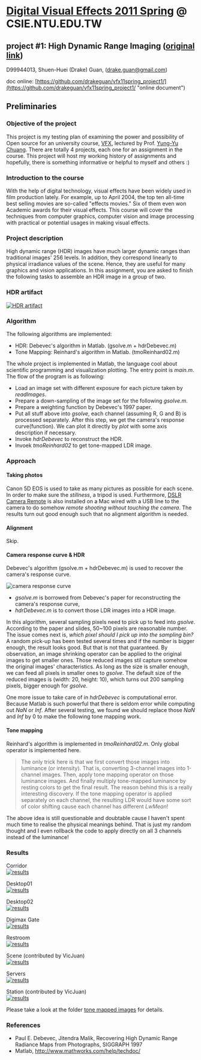 # [Digital Visual Effects 2011 Spring](http://www.csie.ntu.edu.tw/~cyy/courses/vfx/11spring/ "Digital Visual Effects 2011 Spring") @ CSIE.NTU.EDU.TW
## project #1: High Dynamic Range Imaging ([original link](http://www.csie.ntu.edu.tw/~cyy/courses/vfx/11spring/assignments/))

D99944013,
Shuen-Huei (Drake) Guan,
(drake.guan@gmail.com)

doc online: [https://github.com/drakeguan/vfx11spring_project1/](https://github.com/drakeguan/vfx11spring_project1/ "online document")

## Preliminaries

### Objective of the project

This project is my testing plan of examining the power and possibility of Open source for an university course, [VFX](http://www.csie.ntu.edu.tw/~cyy/courses/vfx/11spring/overview/ "Digital Visual Effects 2011 Spring"), lectured by Prof. [Yung-Yu Chuang](http://www.csie.ntu.edu.tw/~cyy/ "Yung-Yu Chuang 莊永裕"). There are totally 4 projects, each one for an assignment in the course. This project will host my working history of assignments and hopefully, there is something informative or helpful to myself and others :)

### Introduction to the course

With the help of digital technology, visual effects have been widely used in film production lately. For example, up to April 2004, the top ten all-time best selling movies are so-called "effects movies." Six of them even won Academic awards for their visual effects. This course will cover the techniques from computer graphics, computer vision and image processing with practical or potential usages in making visual effects.

### Project description

High dynamic range (HDR) images have much larger dynamic ranges than traditional images' 256 levels. In addition, they correspond linearly to physical irradiance values of the scene. Hence, they are useful for many graphics and vision applications. In this assignment, you are asked to finish the following tasks to assemble an HDR image in a group of two.

### HDR artifact  

[![HDR artifact](https://github.com/drakeguan/vfx11spring_project1/raw/master/image/tone-mapped-thumb/servers_tone_mapped_thumb.png "HDR artifcat")](https://github.com/drakeguan/vfx11spring_project1/raw/master/image/tone-mapped/servers_tone_mapped.png "HDR artifact")

### Algorithm

The following algorithms are implemented:

* HDR: Debevec's algorithm in Matlab. (gsolve.m + hdrDebevec.m)
* Tone Mapping: Reinhard's algorithm in Matlab. (tmoReinhard02.m)

The whole project is implemented in Matlab, the language cool about scientific programming and visualization plotting. The entry point is *main.m*. The flow of the program is as following:

* Load an image set with different exposure for each picture taken by *readImages*.
* Prepare a down-sampling of the image set for the following *gsolve.m*.
* Prepare a weighting function by Debevec's 1997 paper.
* Put all stuff above into *gsolve*, each channel (assuming R, G and B) is processed separately. After this step, we get the camera's response curve(function). We can plot it directly by *plot* with some axis description if necessary.
* Invoke *hdrDebevec* to reconstruct the HDR.
* Invoek *tmoReinhard02* to get tone-mapped LDR image.

### Approach

#### Taking photos

Canon 5D EOS is used to take as many pictures as possible for each scene. In order to make sure the *stillness*, a tripod is used. Furthermore, [DSLR Camera Remote](http://www.ononesoftware.com/products/dslr-camera-remote/ "DSLR Camera Remote") is also installed on a Mac wired with a USB line to the camera to do somehow *remote shooting without touching the camera*. The results turn out good enough such that no alignment algorithm is needed.

#### Alignment

Skip.

#### Camera response curve & HDR

Debevec's algorithm (gsolve.m + hdrDebevec.m) is used to recover the camera's response curve. 

![camera response curve](https://github.com/drakeguan/vfx11spring_project1/raw/master/image/camera_response_curve.png "reconstructed camera response curve for the used Canon 5D")

* *gsolve.m* is borrowed from Debevec's paper for reconstructing the camera's response curve,
* *hdrDebevec.m* is to convert those LDR images into a HDR image.

In this algorithm, several sampling pixels need to pick up to feed into *gsolve*. According to the paper and slides, 50~100 pixels are reasonable number. The issue comes next is, *which pixel should I pick up into the sampling bin?* A random pick-up has been tested several times and if the number is bigger enough, the result looks good. But that is not that guaranteed. By observation, an image shrinking operator can be applied to the original images to get smaller ones. Those reduced images stil capture somehow the original images' characteristics. As long as the size is smaller enough, we can feed all pixels in smaller ones to *gsolve*. The default size of the reduced images is (width: 20, height: 10), which turns out 200 sampling pixels, bigger enough for *gsolve*.

One more issue to take care of in *hdrDebevec* is computational error. Because Matlab is such powerful that there is seldom error while computing out *NaN* or *Inf*. After several testing, we found we should replace those *NaN* and *Inf* by 0 to make the following tone mapping work.

#### Tone mapping

Reinhard's algorithm is implemented in *tmoReinhard02.m*. Only global operator is implemented here. 

> The only trick here is that we first convert those images into luminance (or intensity). That is, converting 3-channel images into 1-channel images. Then, apply tone mapping operator on those luminance images. And finally multiply tone-mapped luminance by resting colors to get the final result. The reason behind this is a really interesting discovery. If the tone mapping operator is applied separately on each channel, the resulting LDR would have some sort of color shifting cause each channel has different *LwMean*!

The above idea is still questionable and doubtable cause I haven't spent much time to realise the physical meanings behind. That is just my random thought and I even rollback the code to apply directly on all 3 channels instead of the luminance!

### Results

Corridor  
[![results](https://github.com/drakeguan/vfx11spring_project1/raw/master/image/tone-mapped-thumb/corridor_tone_mapped_thumb.png)](https://github.com/drakeguan/vfx11spring_project1/raw/master/image/tone-mapped/corridor_tone_mapped.png 'corridor')

Desktop01  
[![results](https://github.com/drakeguan/vfx11spring_project1/raw/master/image/tone-mapped-thumb/desktop01_tone_mapped_thumb.png)](https://github.com/drakeguan/vfx11spring_project1/raw/master/image/tone-mapped/desktop01_tone_mapped.png 'desktop01')

Desktop02  
[![results](https://github.com/drakeguan/vfx11spring_project1/raw/master/image/tone-mapped-thumb/desktop02_tone_mapped_thumb.png)](https://github.com/drakeguan/vfx11spring_project1/raw/master/image/tone-mapped/desktop02_tone_mapped.png 'desktop02')

Digimax Gate  
[![results](https://github.com/drakeguan/vfx11spring_project1/raw/master/image/tone-mapped-thumb/digimax_gate_tone_mapped_thumb.png)](https://github.com/drakeguan/vfx11spring_project1/raw/master/image/tone-mapped/digimax_gate_tone_mapped.png 'digimax gate')

Restroom  
[![results](https://github.com/drakeguan/vfx11spring_project1/raw/master/image/tone-mapped-thumb/restroom_tone_mapped_thumb.png)](https://github.com/drakeguan/vfx11spring_project1/raw/master/image/tone-mapped/restroom_tone_mapped.png 'restroom')

Scene (contributed by VicJuan)  
[![results](https://github.com/drakeguan/vfx11spring_project1/raw/master/image/tone-mapped-thumb/scene_tone_mapped_thumb.png)](https://github.com/drakeguan/vfx11spring_project1/raw/master/image/tone-mapped/scene_tone_mapped.png 'scene')

Servers  
[![results](https://github.com/drakeguan/vfx11spring_project1/raw/master/image/tone-mapped-thumb/servers_tone_mapped_thumb.png)](https://github.com/drakeguan/vfx11spring_project1/raw/master/image/tone-mapped/servers_tone_mapped.png 'servers')

Station (contributed by VicJuan)  
[![results](https://github.com/drakeguan/vfx11spring_project1/raw/master/image/tone-mapped-thumb/station_tone_mapped_thumb.png)](https://github.com/drakeguan/vfx11spring_project1/raw/master/image/tone-mapped/station_tone_mapped.png 'station')

Please take a look at the folder [tone mapped images](image/tone-mapped 'tone mapped images') for details.

### References

* Paul E. Debevec, Jitendra Malik, Recovering High Dynamic Range Radiance Maps from Photographs, SIGGRAPH 1997
* Matlab, <http://www.mathworks.com/help/techdoc/>

